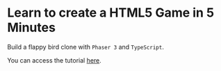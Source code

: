 # Learn to create a HTML5 Game in 5 Minutes

Build a flappy bird clone with `Phaser 3` and `TypeScript`.

You can access the tutorial [here](https://medium.com/@digit.sensitivee/learn-to-create-a-html5-game-in-5-minutes-604118f5d0ab).
